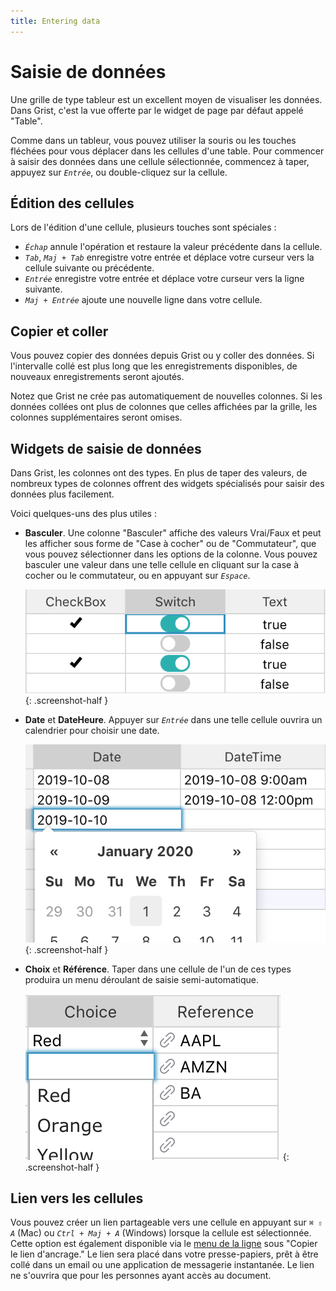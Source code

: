 ```yaml
---
title: Entering data
---
```


# Saisie de données

Une grille de type tableur est un excellent moyen de visualiser les données. Dans Grist, c'est la vue
offerte par le widget de page par défaut appelé "Table".

Comme dans un tableur, vous pouvez utiliser la souris ou les touches fléchées pour vous déplacer dans les
cellules d'une table. Pour commencer à saisir des données dans une cellule sélectionnée, commencez à taper,
appuyez sur <code class="keys">*Entrée*</code>, ou double-cliquez sur la cellule.

## Édition des cellules

Lors de l'édition d'une cellule, plusieurs touches sont spéciales :

 * <code class="keys">*Échap*</code> annule l'opération et restaure la valeur précédente dans la cellule.
 * <code class="keys">*Tab*</code>, <code class="keys">*Maj* + *Tab*</code>
   enregistre votre entrée et déplace votre curseur vers la cellule suivante ou précédente.
 * <code class="keys">*Entrée*</code> enregistre votre entrée et déplace votre curseur vers la ligne suivante.
 * <code class="keys">*Maj* + *Entrée*</code> ajoute une nouvelle ligne dans votre cellule.

## Copier et coller

Vous pouvez copier des données depuis Grist ou y coller des données. Si l'intervalle collé est
plus long que les enregistrements disponibles, de nouveaux enregistrements seront ajoutés.

Notez que Grist ne crée pas automatiquement de nouvelles colonnes. Si les données collées
ont plus de colonnes que celles affichées par la grille, les colonnes supplémentaires seront omises.

## Widgets de saisie de données

Dans Grist, les colonnes ont des types. En plus de taper des valeurs, de nombreux types de colonnes
offrent des widgets spécialisés pour saisir des données plus facilement.

Voici quelques-uns des plus utiles :

- **Basculer**. Une colonne "Basculer" affiche des valeurs Vrai/Faux et peut les afficher
  sous forme de "Case à cocher" ou de "Commutateur", que vous pouvez sélectionner dans les
  options de la colonne. Vous pouvez basculer une valeur dans une telle cellule en cliquant sur la
  case à cocher ou le commutateur, ou en appuyant sur <code class="keys">*Espace*</code>.

  *![toggle-edit](images/toggle-edit.png)*
  {: .screenshot-half }

- **Date** et **DateHeure**. Appuyer sur <code class="keys">*Entrée*</code> dans une telle
  cellule ouvrira un calendrier pour choisir une date.

  *![date-edit](images/date-edit.png)*
  {: .screenshot-half }

- **Choix** et **Référence**. Taper dans une cellule de l'un de ces types produira un
  menu déroulant de saisie semi-automatique.

  *![choice-edit](images/choice-edit.png)*
  {: .screenshot-half }

## Lien vers les cellules

Vous pouvez créer un lien partageable vers une cellule en appuyant sur <code class="keys">*⌘* *⇧* *A*</code> (Mac)
ou <code class="keys">*Ctrl* + *Maj* + *A*</code> (Windows) lorsque la cellule est sélectionnée.
Cette option est également disponible via le [menu de la ligne](widget-table.md#row-operations) sous "Copier le lien d'ancrage."
Le lien sera placé dans votre presse-papiers, prêt à être collé dans un email ou une application de messagerie instantanée.
Le lien ne s'ouvrira que pour les personnes ayant accès au document.
